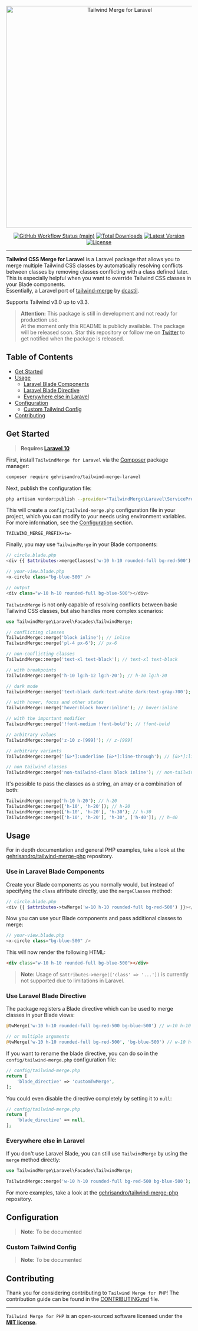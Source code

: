 <p align="center">
    <img src="https://raw.githubusercontent.com/gehrisandro/tailwind-merge-laravel/main/art/example.png" width="600" alt="Tailwind Merge for Laravel">
    <p align="center">
        <a href="https://github.com/gehrisandro/tailwind-merge-laravel/actions"><img alt="GitHub Workflow Status (main)" src="https://img.shields.io/github/actions/workflow/status/gehrisandro/tailwind-merge-laravel/tests.yml?branch=main&label=tests&style=round-square"></a>
        <a href="https://packagist.org/packages/gehrisandro/tailwind-merge-laravel"><img alt="Total Downloads" src="https://img.shields.io/packagist/dt/gehrisandro/tailwind-merge-laravel"></a>
        <a href="https://packagist.org/packages/gehrisandro/tailwind-merge-laravel"><img alt="Latest Version" src="https://img.shields.io/packagist/v/gehrisandro/tailwind-merge-laravel"></a>
        <a href="https://packagist.org/packages/gehrisandro/tailwind-merge-laravel"><img alt="License" src="https://img.shields.io/github/license/gehrisandro/tailwind-merge-laravel"></a>
    </p>
</p>

------

**Tailwind CSS Merge for Laravel** is a Laravel package that allows you to merge multiple Tailwind CSS classes by automatically resolving conflicts between classes by removing classes conflicting with a class defined later. This is especially helpful when you want to override Tailwind CSS classes in your Blade components. \
Essentially, a Laravel port of [tailwind-merge](https://github.com/dcastil/tailwind-merge) by [dcastil](https://github.com/dcastil).

Supports Tailwind v3.0 up to v3.3.

> **Attention:** This package is still in development and not ready for production use. \
> At the moment only this README is publicly available. The package will be released soon.
> Star this repository or follow me on [Twitter](https://twitter.com/gehrisandro) to get notified when the package is released.

## Table of Contents
- [Get Started](#get-started)
- [Usage](#usage)
  - [Laravel Blade Components](#use-in-laravel-blade-components)
  - [Laravel Blade Directive](#use-laravel-blade-directive)
  - [Everywhere else in Laravel](#everywhere-else-in-laravel)
- [Configuration](#configuration)
  - [Custom Tailwind Config](#custom-tailwind-config)
- [Contributing](#contributing)

## Get Started
> **Requires [Laravel 10](https://github.com/laravel/laravel)**

First, install `TailwindMerge for Laravel` via the [Composer](https://getcomposer.org/) package manager:

```bash
composer require gehrisandro/tailwind-merge-laravel
```

Next, publish the configuration file:

```bash
php artisan vendor:publish --provider="TailwindMerge\Laravel\ServiceProvider"
```

This will create a `config/tailwind-merge.php` configuration file in your project, which you can modify to your needs
using environment variables. For more information, see the [Configuration](#configuration) section.

```env
TAILWIND_MERGE_PREFIX=tw-
```

Finally, you may use `TailwindMerge` in your Blade components:

```php
// circle.blade.php
<div {{ $attributes->mergeClasses('w-10 h-10 rounded-full bg-red-500') }}></div>

// your-view.blade.php
<x-circle class="bg-blue-500" />

// output
<div class="w-10 h-10 rounded-full bg-blue-500"></div>
```

`TailwindMerge` is not only capable of resolving conflicts between basic Tailwind CSS classes, but also handles more complex scenarios:

```php
use TailwindMerge\Laravel\Facades\TailwindMerge;

// conflicting classes
TailwindMerge::merge('block inline'); // inline
TailwindMerge::merge('pl-4 px-6'); // px-6

// non-conflicting classes
TailwindMerge::merge('text-xl text-black'); // text-xl text-black

// with breakpoints
TailwindMerge::merge('h-10 lg:h-12 lg:h-20'); // h-10 lg:h-20

// dark mode
TailwindMerge::merge('text-black dark:text-white dark:text-gray-700'); // text-black dark:text-gray-700

// with hover, focus and other states
TailwindMerge::merge('hover:block hover:inline'); // hover:inline

// with the important modifier
TailwindMerge::merge('!font-medium !font-bold'); // !font-bold

// arbitrary values
TailwindMerge::merge('z-10 z-[999]'); // z-[999] 

// arbitrary variants
TailwindMerge::merge('[&>*]:underline [&>*]:line-through'); // [&>*]:line-through

// non tailwind classes
TailwindMerge::merge('non-tailwind-class block inline'); // non-tailwind-class inline 
```

It's possible to pass the classes as a string, an array or a combination of both:

```php
TailwindMerge::merge('h-10 h-20'); // h-20
TailwindMerge::merge(['h-10', 'h-20']); // h-20
TailwindMerge::merge(['h-10', 'h-20'], 'h-30'); // h-30
TailwindMerge::merge(['h-10', 'h-20'], 'h-30', ['h-40']); // h-40
```

## Usage

For in depth documentation and general PHP examples, take a look at the [gehrisandro/tailwind-merge-php](https://github.com/gehrisandro/tailwind-merge-php) repository.

### Use in Laravel Blade Components

Create your Blade components as you normally would, but instead of specifying the `class` attribute directly, use the `mergeClasses` method:

```php
// circle.blade.php
<div {{ $attributes->twMerge('w-10 h-10 rounded-full bg-red-500') }}></div>
```

Now you can use your Blade components and pass additional classes to merge:

```php
// your-view.blade.php
<x-circle class="bg-blue-500" />
```

This will now render the following HTML:

```html
<div class="w-10 h-10 rounded-full bg-blue-500"></div>
```

> **Note:** Usage of `$attributes->merge(['class' => '...'])` is currently not supported due to limitations in Laravel.

### Use Laravel Blade Directive
The package registers a Blade directive which can be used to merge classes in your Blade views:

```php
@twMerge('w-10 h-10 rounded-full bg-red-500 bg-blue-500') // w-10 h-10 rounded-full bg-blue-500

// or multiple arguments
@twMerge('w-10 h-10 rounded-full bg-red-500', 'bg-blue-500') // w-10 h-10 rounded-full bg-blue-500
```

If you want to rename the blade directive, you can do so in the `config/tailwind-merge.php` configuration file:

```php
// config/tailwind-merge.php
return [
    'blade_directive' => 'customTwMerge',
];
```

You could even disable the directive completely by setting it to `null`:

```php
// config/tailwind-merge.php
return [
    'blade_directive' => null,
];
```

### Everywhere else in Laravel
If you don't use Laravel Blade, you can still use `TailwindMerge` by using the `merge` method directly:

```php
use TailwindMerge\Laravel\Facades\TailwindMerge;

TailwindMerge::merge('w-10 h-10 rounded-full bg-red-500 bg-blue-500'); // w-10 h-10 rounded-full bg-blue-500
```

For more examples, take a look at the [gehrisandro/tailwind-merge-php](https://github.com/gehrisandro/tailwind-merge-php) repository.

## Configuration

> **Note:** To be documented

### Custom Tailwind Config

> **Note:** To be documented

## Contributing

Thank you for considering contributing to `Tailwind Merge for PHP`! The contribution guide can be found in the [CONTRIBUTING.md](CONTRIBUTING.md) file.


---

`Tailwind Merge for PHP` is an open-sourced software licensed under the **[MIT license](https://opensource.org/licenses/MIT)**.


